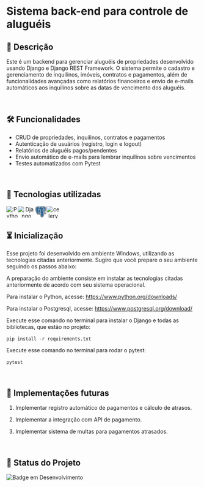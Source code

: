 # Sistema back-end para controle de aluguéis

## 📖  Descrição

Este é um backend para gerenciar aluguéis de propriedades desenvolvido usando Django e Django REST Framework. O sistema permite o cadastro e gerenciamento de inquilinos, imóveis, contratos e pagamentos, além de funcionalidades avançadas como relatórios financeiros e envio de e-mails automáticos aos inquilinos sobre as datas de vencimento dos aluguéis.

<br/>

## 🛠️ Funcionalidades

- CRUD de propriedades, inquilinos, contratos e pagamentos
- Autenticação de usuários (registro, login e logout)
- Relatórios de aluguéis pagos/pendentes
- Envio automático de e-mails para lembrar inquilinos sobre vencimentos
- Testes automatizados com Pytest
<br/>

## 📡 Tecnologias utilizadas 
<div align="center"> 
<img align="left" alt="Python" height="30" width="30" src="https://s3.dualstack.us-east-2.amazonaws.com/pythondotorg-assets/media/files/python-logo-only.svg">
<img align="left" alt="Django" height="30" width="45" src="https://static.djangoproject.com/img/logos/django-logo-negative.svg">
<img align="left" alt="Postgresql" height="30" width="30" src="https://raw.githubusercontent.com/devicons/devicon/master/icons/postgresql/postgresql-original.svg">
<img align="left" alt="celery" height="32" width="35" src="https://docs.celeryq.dev/en/stable/_static/celery_512.png">
</div>
<br/><br/>

## ⏳ Inicialização

Esse projeto foi desenvolvido em ambiente Windows, utilizando as tecnologias citadas anteriormente. Sugiro que você prepare o seu ambiente seguindo os passos abaixo:

A preparação do ambiente consiste em instalar as tecnologias citadas anteriormente de acordo com seu sistema operacional.

Para instalar o Python, acesse: https://www.python.org/downloads/

Para instalar o Postgresql, acesse: https://www.postgresql.org/download/

Execute esse comando no terminal para instalar o Django e todas as bibliotecas, que estão no projeto:
```
pip install -r requirements.txt
```

Execute esse comando no terminal para rodar o pytest:
```
pytest
```

<br/>

## 🔮 Implementações futuras
1. Implementar registro automático de pagamentos e cálculo de atrasos.

2. Implementar a integração com API de pagamento.

3. Implementar sistema de multas para pagamentos atrasados.

<br/>

## 🔎 Status do Projeto

![Badge em Desenvolvimento](https://img.shields.io/badge/Status-Em%20Desenvolvimento-green)
